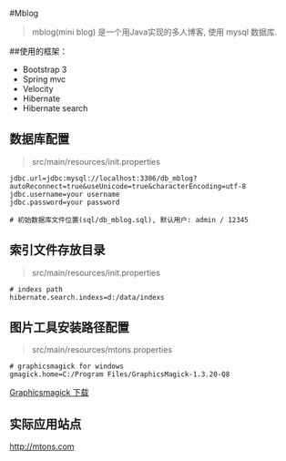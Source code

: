 #Mblog

> mblog(mini blog) 是一个用Java实现的多人博客, 使用 mysql 数据库.

##使用的框架：
* Bootstrap 3
* Spring mvc
* Velocity
* Hibernate
* Hibernate search

## 数据库配置
> src/main/resources/init.properties

```
jdbc.url=jdbc:mysql://localhost:3306/db_mblog?autoReconnect=true&useUnicode=true&characterEncoding=utf-8
jdbc.username=your username
jdbc.password=your password

# 初始数据库文件位置(sql/db_mblog.sql), 默认用户: admin / 12345
```

## 索引文件存放目录
> src/main/resources/init.properties

```
# indexs path
hibernate.search.indexs=d:/data/indexs
```

## 图片工具安装路径配置
> src/main/resources/mtons.properties

```
# graphicsmagick for windows
gmagick.home=C:/Program Files/GraphicsMagick-1.3.20-Q8
```

[Graphicsmagick 下载](http://www.graphicsmagick.org/download.html)


## 实际应用站点
http://mtons.com